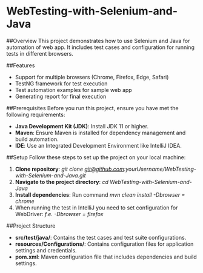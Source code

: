 # WebTesting-with-Selenium-and-Java

##Overview
This project demonstrates how to use Selenium and Java for automation of web app. It includes test cases and configuration for running tests in different browsers.

##Features
- Support for multiple browsers (Chrome, Firefox, Edge, Safari)
- TestNG framework for test execution
- Test automation examples for sample web app
- Generating report for final execution

##Prerequisites
Before you run this project, ensure you have met the following requirements:
- **Java Development Kit (JDK)**: Install JDK 11 or higher.
- **Maven**: Ensure Maven is installed for dependency management and build automation.
- **IDE**: Use an Integrated Development Environment like IntelliJ IDEA.

##Setup
Follow these steps to set up the project on your local machine:
1. **Clone repository**: *git clone git@github.com:yourUsername/WebTesting-with-Selenium-and-Java.git*
2. **Navigate to the project directory**: *cd WebTesting-with-Selenium-and-Java*
3. **Install dependencies**: Run command *mvn clean install -Dbrowser = chrome*
4. When running the test in IntelliJ you need to set configuration for WebDriver: *f.e. -Dbrowser = firefox*

##Project Structure
- **src/test/java/**: Contains the test cases and test suite configurations.
- **resources/Configurations/**: Contains configuration files for application settings and credentials.
- **pom.xml**: Maven configuration file that includes dependencies and build settings.